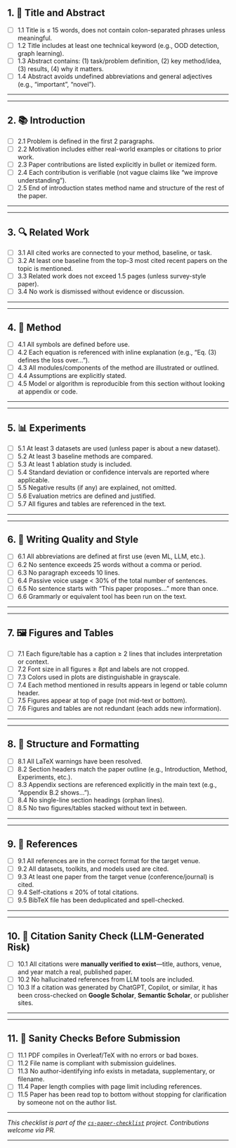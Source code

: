 ## 1. 🎯 Title and Abstract

- [ ] 1.1 Title is ≤ 15 words, does not contain colon-separated phrases unless meaningful.
- [ ] 1.2 Title includes at least one technical keyword (e.g., OOD detection, graph learning).
- [ ] 1.3 Abstract contains: (1) task/problem definition, (2) key method/idea, (3) results, (4) why it matters.
- [ ] 1.4 Abstract avoids undefined abbreviations and general adjectives (e.g., “important”, “novel”).

---


---

## 2. 📚 Introduction

- [ ] 2.1 Problem is defined in the first 2 paragraphs.
- [ ] 2.2 Motivation includes either real-world examples or citations to prior work.
- [ ] 2.3 Paper contributions are listed explicitly in bullet or itemized form.
- [ ] 2.4 Each contribution is verifiable (not vague claims like “we improve understanding”).
- [ ] 2.5 End of introduction states method name and structure of the rest of the paper.

---


---

## 3. 🔍 Related Work

- [ ] 3.1 All cited works are connected to your method, baseline, or task.
- [ ] 3.2 At least one baseline from the top-3 most cited recent papers on the topic is mentioned.
- [ ] 3.3 Related work does not exceed 1.5 pages (unless survey-style paper).
- [ ] 3.4 No work is dismissed without evidence or discussion.

---


---

## 4. 🧪 Method

- [ ] 4.1 All symbols are defined before use.
- [ ] 4.2 Each equation is referenced with inline explanation (e.g., “Eq. (3) defines the loss over…”).
- [ ] 4.3 All modules/components of the method are illustrated or outlined.
- [ ] 4.4 Assumptions are explicitly stated.
- [ ] 4.5 Model or algorithm is reproducible from this section without looking at appendix or code.

---


---

## 5. 📊 Experiments

- [ ] 5.1 At least 3 datasets are used (unless paper is about a new dataset).
- [ ] 5.2 At least 3 baseline methods are compared.
- [ ] 5.3 At least 1 ablation study is included.
- [ ] 5.4 Standard deviation or confidence intervals are reported where applicable.
- [ ] 5.5 Negative results (if any) are explained, not omitted.
- [ ] 5.6 Evaluation metrics are defined and justified.
- [ ] 5.7 All figures and tables are referenced in the text.

---


---

## 6. 🧾 Writing Quality and Style

- [ ] 6.1 All abbreviations are defined at first use (even ML, LLM, etc.).
- [ ] 6.2 No sentence exceeds 25 words without a comma or period.
- [ ] 6.3 No paragraph exceeds 10 lines.
- [ ] 6.4 Passive voice usage < 30% of the total number of sentences.
- [ ] 6.5 No sentence starts with “This paper proposes…” more than once.
- [ ] 6.6 Grammarly or equivalent tool has been run on the text.

---


---

## 7. 🖼️ Figures and Tables

- [ ] 7.1 Each figure/table has a caption ≥ 2 lines that includes interpretation or context.
- [ ] 7.2 Font size in all figures ≥ 8pt and labels are not cropped.
- [ ] 7.3 Colors used in plots are distinguishable in grayscale.
- [ ] 7.4 Each method mentioned in results appears in legend or table column header.
- [ ] 7.5 Figures appear at top of page (not mid-text or bottom).
- [ ] 7.6 Figures and tables are not redundant (each adds new information).

---


---

## 8. 🧱 Structure and Formatting

- [ ] 8.1 All LaTeX warnings have been resolved.
- [ ] 8.2 Section headers match the paper outline (e.g., Introduction, Method, Experiments, etc.).
- [ ] 8.3 Appendix sections are referenced explicitly in the main text (e.g., “Appendix B.2 shows...”).
- [ ] 8.4 No single-line section headings (orphan lines).
- [ ] 8.5 No two figures/tables stacked without text in between.

---


---

## 9. 📎 References

- [ ] 9.1 All references are in the correct format for the target venue.
- [ ] 9.2 All datasets, toolkits, and models used are cited.
- [ ] 9.3 At least one paper from the target venue (conference/journal) is cited.
- [ ] 9.4 Self-citations ≤ 20% of total citations.
- [ ] 9.5 BibTeX file has been deduplicated and spell-checked.

---


---

## 10. 🛑 Citation Sanity Check (LLM-Generated Risk)

- [ ] 10.1 All citations were **manually verified to exist**—title, authors, venue, and year match a real, published paper.
- [ ] 10.2 No hallucinated references from LLM tools are included.
- [ ] 10.3 If a citation was generated by ChatGPT, Copilot, or similar, it has been cross-checked on **Google Scholar**, **Semantic Scholar**, or publisher sites.

---


---

## 11. 🧠 Sanity Checks Before Submission

- [ ] 11.1 PDF compiles in Overleaf/TeX with no errors or bad boxes.
- [ ] 11.2 File name is compliant with submission guidelines.
- [ ] 11.3 No author-identifying info exists in metadata, supplementary, or filename.
- [ ] 11.4 Paper length complies with page limit including references.
- [ ] 11.5 Paper has been read top to bottom without stopping for clarification by someone not on the author list.

---

_This checklist is part of the [`cs-paper-checklist`](https://github.com/yzhao062/cs-paper-checklist) project. Contributions welcome via PR._

---
